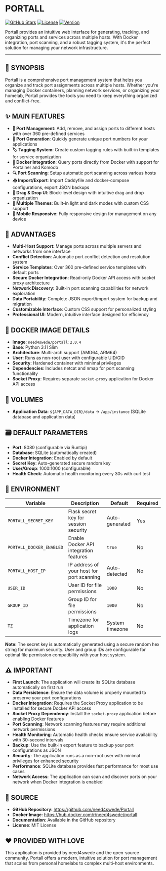# PORTALL

[![GitHub Stars](https://img.shields.io/github/stars/need4swede/Portall?style=flat-square&logo=github)](https://github.com/need4swede/Portall/stargazers)
[![License](https://img.shields.io/github/license/need4swede/Portall?style=flat-square)](https://github.com/need4swede/Portall/blob/main/LICENSE)
[![Version](https://img.shields.io/badge/version-2.0.4-blue.svg)](https://github.com/need4swede/Portall/releases/tag/v2.0.4)

Portall provides an intuitive web interface for generating, tracking, and organizing ports and services across multiple hosts. With Docker integration, port scanning, and a robust tagging system, it's the perfect solution for managing your network infrastructure.

---

## 📖 SYNOPSIS

Portall is a comprehensive port management system that helps you organize and track port assignments across multiple hosts. Whether you're managing Docker containers, planning network services, or organizing your homelab, Portall provides the tools you need to keep everything organized and conflict-free.

## ✨ MAIN FEATURES

- **🚢 Port Management**: Add, remove, and assign ports to different hosts with over 360 pre-defined services
- **🔢 Port Generation**: Quickly generate unique port numbers for your applications
- **🏷️ Tagging System**: Create custom tagging rules with built-in templates for service organization
- **🐳 Docker Integration**: Query ports directly from Docker with support for Portainer and Komodo
- **🔍 Port Scanning**: Setup automatic port scanning across various hosts
- **📥 Import/Export**: Import Caddyfile and docker-compose configurations, export JSON backups
- **🎨 Drag & Drop UI**: Block-level design with intuitive drag and drop organization
- **🌙 Multiple Themes**: Built-in light and dark modes with custom CSS support
- **📱 Mobile Responsive**: Fully responsive design for management on any device

## 🌟 ADVANTAGES

- **Multi-Host Support**: Manage ports across multiple servers and networks from one interface
- **Conflict Detection**: Automatic port conflict detection and resolution system
- **Service Templates**: Over 360 pre-defined service templates with default ports
- **Secure Docker Integration**: Read-only Docker API access with socket proxy architecture
- **Network Discovery**: Built-in port scanning capabilities for network exploration
- **Data Portability**: Complete JSON export/import system for backup and migration
- **Customizable Interface**: Custom CSS support for personalized styling
- **Professional UI**: Modern, intuitive interface designed for efficiency

## 🐳 DOCKER IMAGE DETAILS

- **Image**: `need4swede/portall:2.0.4`
- **Base**: Python 3.11 Slim
- **Architecture**: Multi-arch support (AMD64, ARM64)
- **User**: Runs as non-root user with configurable UID/GID
- **Security**: Hardened container with minimal privileges
- **Dependencies**: Includes netcat and nmap for port scanning functionality
- **Socket Proxy**: Requires separate `socket-proxy` application for Docker API access

## 📁 VOLUMES

- **Application Data**: `${APP_DATA_DIR}/data` → `/app/instance` (SQLite database and application data)

## 🗃️ DEFAULT PARAMETERS

- **Port**: 8080 (configurable via Runtipi)
- **Database**: SQLite (automatically created)
- **Docker Integration**: Enabled by default
- **Secret Key**: Auto-generated secure random key
- **User/Group**: 1000:1000 (configurable)
- **Health Check**: Automatic health monitoring every 30s with curl test

## 📝 ENVIRONMENT

| Variable | Description | Default | Required |
|----------|-------------|---------|----------|
| `PORTALL_SECRET_KEY` | Flask secret key for session security | Auto-generated | Yes |
| `PORTALL_DOCKER_ENABLED` | Enable Docker API integration features | `true` | No |
| `PORTALL_HOST_IP` | IP address of your host for port scanning | Auto-detected | No |
| `USER_ID` | User ID for file permissions | `1000` | No |
| `GROUP_ID` | Group ID for file permissions | `1000` | No |
| `TZ` | Timezone for application logs | System timezone | No |

**Note**: The secret key is automatically generated using a secure random hex string for maximum security. User and group IDs are configurable for optimal file permission compatibility with your host system.

## ⚠️ IMPORTANT

- **First Launch**: The application will create its SQLite database automatically on first run
- **Data Persistence**: Ensure the data volume is properly mounted to preserve your port configurations
- **Docker Integration**: Requires the Socket Proxy application to be installed for secure Docker API access
- **Socket Proxy Dependency**: Install the `socket-proxy` application before enabling Docker features
- **Port Scanning**: Network scanning features may require additional network permissions
- **Health Monitoring**: Automatic health checks ensure service availability with 30-second intervals
- **Backup**: Use the built-in export feature to backup your port configurations as JSON
- **Security**: The application runs as a non-root user with minimal privileges for enhanced security
- **Performance**: SQLite database provides fast performance for most use cases
- **Network Access**: The application can scan and discover ports on your network when Docker integration is enabled

## 💾 SOURCE

- **GitHub Repository**: https://github.com/need4swede/Portall
- **Docker Image**: https://hub.docker.com/r/need4swede/portall
- **Documentation**: Available in the GitHub repository
- **License**: MIT License

## ❤️ PROVIDED WITH LOVE

This application is provided by need4swede and the open-source community. Portall offers a modern, intuitive solution for port management that scales from personal homelabs to complex multi-host environments.
